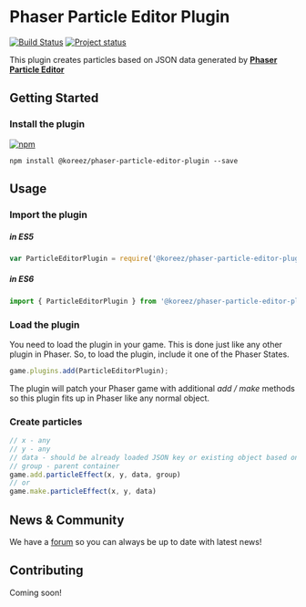 
Phaser Particle Editor Plugin
================
 [![Build Status](https://travis-ci.org/koreezgames/phaser-particle-editor-plugin.svg?branch=master)](https://travis-ci.org/koreezgames/phaser-particle-editor-plugin) [![Project status](https://img.shields.io/badge/status-active-brightgreen.svg)](#status)

This plugin creates particles based on JSON data generated by **[Phaser Particle Editor](https://phaser-particle-editor.firebaseapp.com/)**
 
Getting Started
---------------
### Install the plugin
[![npm](https://img.shields.io/npm/dt/@koreez/phaser-particle-editor-plugin.svg)](https://www.npmjs.com/package/@koreez/phaser-particle-editor-plugin)
```shell
npm install @koreez/phaser-particle-editor-plugin --save
```
Usage
-----
### Import the plugin
##### ***in ES5***
```javascript
var ParticleEditorPlugin = require('@koreez/phaser-particle-editor-plugin')
```
##### ***in ES6***
```javascript
import { ParticleEditorPlugin } from '@koreez/phaser-particle-editor-plugin'
```
### Load the plugin
You need to load the plugin in your game. This is done just like any other plugin in Phaser.
So, to load the plugin, include it one of the Phaser States.
```javascript
game.plugins.add(ParticleEditorPlugin);
```
The plugin will patch your Phaser game with additional *add / make* methods so this plugin fits up in Phaser like any normal object.
### Create particles
```javascript
// x - any
// y - any
// data - should be already loaded JSON key or existing object based on Particle Editor data
// group - parent container
game.add.particleEffect(x, y, data, group)
// or
game.make.particleEffect(x, y, data)
```

## News & Community
We have a [forum](http://www.html5gamedevs.com/topic/33387-phaser-particle-editor/) so you can always be up to date with latest news!
## Contributing
Coming soon!